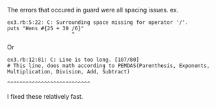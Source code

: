 The errors that occured in guard were all spacing issues.
ex.

    ex3.rb:5:22: C: Surrounding space missing for operator '/'.
    puts "Hens #{25 + 30 /6}"
                         ^

Or

    ex3.rb:12:81: C: Line is too long. [107/80]
    # This line, does math according to PEMDAS(Parenthesis, Exponents, Multiplication, Division, Add, Subtract)
                                                                         ^^^^^^^^^^^^^^^^^^^^^^^^^^^


I fixed these relatively fast.